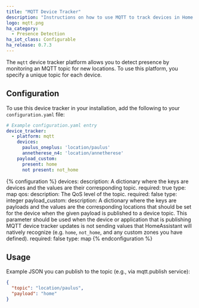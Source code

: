 ```yaml
---
title: "MQTT Device Tracker"
description: "Instructions on how to use MQTT to track devices in Home Assistant."
logo: mqtt.png
ha_category:
  - Presence Detection
ha_iot_class: Configurable
ha_release: 0.7.3
---
```



The `mqtt` device tracker platform allows you to detect presence by monitoring an MQTT topic for new locations. To use this platform, you specify a unique topic for each device.

## Configuration

To use this device tracker in your installation, add the following to your `configuration.yaml` file:

```yaml
# Example configuration.yaml entry
device_tracker:
  - platform: mqtt
    devices:
      paulus_oneplus: 'location/paulus'
      annetherese_n4: 'location/annetherese'
    payload_custom:
      present: home
      not present: not_home
```

{% configuration %}
devices:
  description: A dictionary where the keys are devices and the values are their corresponding topic.
  required: true
  type: map
qos:
  description: The QoS level of the topic.
  required: false
  type: integer
payload_custom:
  description: A dictionary where the keys are payloads and the values are the corresponding locations that should be set for the device when the given payload is published to a device topic. This parameter should be used when the device or application that is publishing MQTT device tracker updates is not sending values that HomeAssistant will natively recognize (e.g. `home`, `not_home`, and any custom zones you have defined).
  required: false
  type: map
{% endconfiguration %}

## Usage

Example JSON you can publish to the topic (e.g., via mqtt.publish service):

```json
{
  "topic": "location/paulus",
  "payload": "home"
}
```

